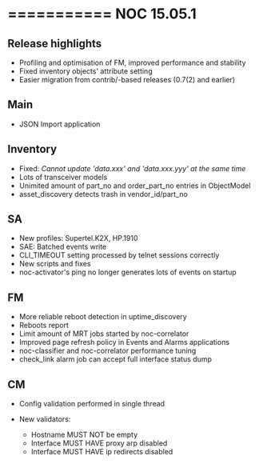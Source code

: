 

===========
NOC 15.05.1
===========



Release highlights
------------------

* Profiling and optimisation of FM, improved performance and stability
* Fixed inventory objects' attribute setting
* Easier migration from contrib/-based releases (0.7(2) and earlier)

Main
----

* JSON Import application

Inventory
---------

* Fixed: *Cannot update 'data.xxx' and 'data.xxx.yyy' at the same time*
* Lots of transceiver models
* Unimited amount of part_no and order_part_no entries in ObjectModel
* asset_discovery detects trash in vendor_id/part_no

SA
--

* New profiles: Supertel.K2X, HP.1910
* SAE: Batched events write
* CLI_TIMEOUT setting processed by telnet sessions correctly
* New scripts and fixes
* noc-activator's ping no longer generates lots of events on startup

FM
--

* More reliable reboot detection in uptime_discovery
* Reboots report
* Limit amount of MRT jobs started by noc-correlator
* Improved page refresh policy in Events and Alarms applications
* noc-classifier and noc-correlator performance tuning
* check_link alarm job can accept full interface status dump

CM
--

* Config validation performed in single thread
* New validators:

  * Hostname MUST NOT be empty
  * Interface MUST HAVE proxy arp disabled
  * Interface MUST HAVE ip redirects disabled
